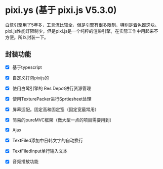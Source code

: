 # pixi.ys (基于 pixi.js V5.3.0)
白鹭引擎用了5年多，工具流比较全，但是引擎有很多限制，特别是着色器这块。pixi.js性能好限制少，但是pixi.js是一个纯粹的渲染引擎，在实际工作中用起来不方便。所以封装一下。
## 封装功能
- [x] 基于typescript
- [x] 自定义打包pixijs的
- [x] 使用白鹭引擎的 Res Depot进行资源管理
- [x] 使用TexturePacker进行Sprtiesheet处理
- [x] 屏幕适配。固定高和固定宽（固定宽最常用）      
- [x] 简易的pureMVC框架（做大型一点的项目需要用到）
- [x] Ajax
- [x] TextFiled添加中日韩文字的自动换行
- [x] TextFiledInput单行输入文本 
- [x] 音频播放功能

